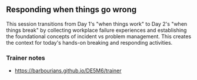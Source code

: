 ## Responding when things go wrong

This session transitions from Day 1's "when things work" to Day 2's "when things break" by collecting workplace failure experiences and establishing the foundational concepts of incident vs problem management. This creates the context for today's hands-on breaking and responding activities.

### Trainer notes

- https://barbourians.github.io/DE5M6/trainer
